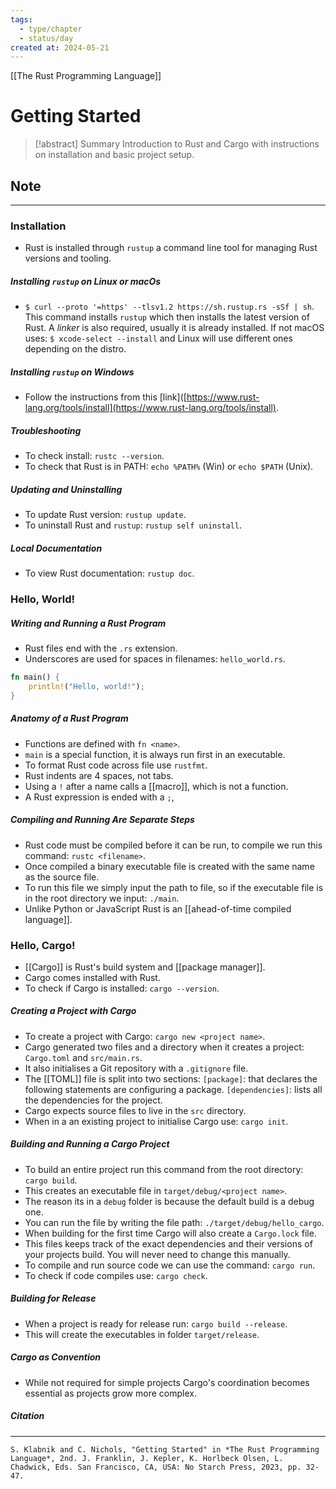 ```yaml
---
tags:
  - type/chapter
  - status/day
created at: 2024-05-21
---
```

[[The Rust Programming Language]]
# **Getting Started**

> [!abstract] Summary
> Introduction to Rust and Cargo with instructions on installation and basic project setup. 
## **Note**
---
### **Installation**
- Rust is installed through `rustup` a command line tool for managing Rust versions and tooling.
##### **Installing `rustup` on Linux or macOs**
- `$ curl --proto '=https' --tlsv1.2 https://sh.rustup.rs -sSf | sh`.
  This command installs `rustup` which then installs the latest version of Rust.
  A *linker* is also required, usually it is already installed. If not macOS uses: `$ xcode-select --install` and Linux will use different ones depending on the distro.
##### **Installing `rustup` on Windows**
- Follow the instructions from this [link]([https://www.rust-lang.org/tools/install](https://www.rust-lang.org/tools/install).
##### **Troubleshooting**
- To check install: `rustc --version`.
- To check that Rust is in PATH: `echo %PATH%` (Win) or `echo $PATH` (Unix).
##### **Updating and Uninstalling**
- To update Rust version: `rustup update`.
- To uninstall Rust and `rustup`: `rustup self uninstall`.
##### **Local Documentation**
- To view Rust documentation: `rustup doc`.
### **Hello, World!**
##### **Writing and Running a Rust Program**
- Rust files end with the `.rs` extension.
- Underscores are used for spaces in filenames: `hello_world.rs`.
```rust
fn main() {
    println!("Hello, world!");
}
```
##### **Anatomy of a Rust Program**
- Functions are defined with `fn <name>`.
- `main` is a special function, it is always run first in an executable.
- To format Rust code across file use `rustfmt`.
- Rust indents are 4 spaces, not tabs.
- Using a `!` after a name calls a [[macro]], which is not a function.
- A Rust expression is ended with a `;`,
##### **Compiling and Running Are Separate Steps**
- Rust code must be compiled before it can be run, to compile we run this command: `rustc <filename>`.
- Once compiled a binary executable file is created with the same name as the source file.
- To run this file we simply input the path to file, so if the executable file is in the root directory we input: `./main`.
- Unlike Python or JavaScript Rust is an [[ahead-of-time compiled language]].
### **Hello, Cargo!**
- [[Cargo]] is Rust's build system and [[package manager]].
- Cargo comes installed with Rust.
- To check if Cargo is installed: `cargo --version`.
##### **Creating a Project with Cargo**
- To create a project with Cargo: `cargo new <project name>`.
- Cargo generated two files and a directory when it creates a project:
  `Cargo.toml` and `src/main.rs`.
- It also initialises a Git repository with a `.gitignore` file.
- The [[TOML]] file is split into two sections:
  `[package]`: that declares the following statements are configuring a package.
  `[dependencies]`: lists all the dependencies for the project.
- Cargo expects source files to live in the `src` directory. 
- When in a an existing project to initialise Cargo use: `cargo init`.
##### **Building and Running a Cargo Project**
- To build an entire project run this command from the root directory: `cargo build`.
- This creates an executable file in `target/debug/<project name>`.
- The reason its in a `debug` folder is because the default build is a debug one.
- You can run the file by writing the file path: `./target/debug/hello_cargo`.
- When building for the first time Cargo will also create a `Cargo.lock` file.
- This files keeps track of the exact dependencies and their versions of your projects build. You will never need to change this manually.
- To compile and run source code we can use the command: `cargo run`.
- To check if code compiles use: `cargo check`.
##### **Building for Release**
- When a project is ready for release run: `cargo build --release`.
- This will create the executables in folder `target/release`.
##### **Cargo as Convention**
- While not required for simple projects Cargo's coordination becomes essential as projects grow more complex.
##### **Citation**
---
```
S. Klabnik and C. Nichols, "Getting Started" in *The Rust Programming Language*, 2nd. J. Franklin, J. Kepler, K. Horlbeck Olsen, L. Chadwick, Eds. San Francisco, CA, USA: No Starch Press, 2023, pp. 32-47.
```


